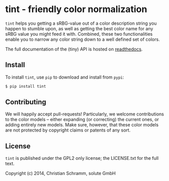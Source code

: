 tint - friendly color normalization
===================================

`tint` helps you getting a sRBG-value out of a color description string you happen
to stumble upon, as well as getting the best color name for any sRBG value you might
feed it with. Combined, these two functionalities enable you to narrow any color string
down to a well defined set of colors.

The full documentation of the (tiny) API is hosted on [readthedocs](http://python-tint.readthedocs.org).

Install
-------

To install `tint`, use `pip` to download and install from `pypi`:

```bash
$ pip install tint
```

Contributing
------------

We will happily accept pull-requests! Particularly, we welcome contributions to the color models – either expanding (or correcting) the current ones, or adding entirely new models. Make sure, however, that these color models are not protected by copyright claims or patents of any sort.

License
-------

`tint` is published under the GPL2 only license; the LICENSE.txt for the full text.

Copyright (c) 2014, Christian Schramm, solute GmbH
